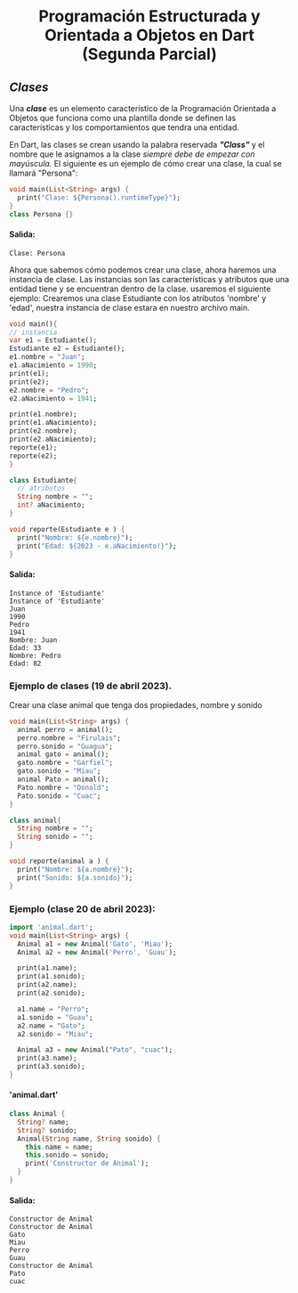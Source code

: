 <h1 align="center">Programación Estructurada y Orientada a Objetos en Dart (Segunda Parcial)</h1>

## **_Clases_**
Una **_clase_** es un elemento característico de la Programación Orientada a Objetos que funciona como una plantilla donde se definen las características
y los comportamientos que tendra una entidad.

En Dart, las clases se crean usando la palabra reservada **_"Class"_** y el nombre que le asignamos a la clase _siempre debe de empezar con mayúscula._ El siguiente es un ejemplo
de cómo crear una clase, la cual se llamará "Persona":
```dart
void main(List<String> args) {
  print("Clase: ${Persona().runtimeType}");
}
class Persona {}
```
#### **Salida:**
```
Clase: Persona
```


Ahora que sabemos cómo podemos crear una clase, ahora haremos una instancia de clase. Las instancias son las características y atributos que una entidad tiene y
se encuentran dentro de la clase.
usaremos el siguiente ejemplo: Crearemos una clase Estudiante con los atributos 'nombre' y 'edad', nuestra instancia de clase estara en nuestro archivo main.
```dart
void main(){
// instancia 
var e1 = Estudiante();
Estudiante e2 = Estudiante();
e1.nombre = "Juan";
e1.aNacimiento = 1990;
print(e1);
print(e2);
e2.nombre = "Pedro";
e2.aNacimiento = 1941;

print(e1.nombre);
print(e1.aNacimiento);
print(e2.nombre);
print(e2.aNacimiento);
reporte(e1);
reporte(e2);
}

class Estudiante{
  // atributos 
  String nombre = "";
  int? aNacimiento;
}

void reporte(Estudiante e ) {
  print("Nombre: ${e.nombre}");
  print("Edad: ${2023 - e.aNacimiento!}");
}
```
#### **Salida:**
```
Instance of 'Estudiante'
Instance of 'Estudiante'
Juan
1990
Pedro
1941
Nombre: Juan
Edad: 33
Nombre: Pedro
Edad: 82
```

### Ejemplo de clases (19 de abril 2023).
Crear una clase animal que tenga dos propiedades, nombre y sonido
```dart
void main(List<String> args) {
  animal perro = animal();
  perro.nombre = "Firulais";
  perro.sonido = "Guagua";
  animal gato = animal();
  gato.nombre = "Garfiel";
  gato.sonido = "Miau";
  animal Pato = animal();
  Pato.nombre = "Donald";
  Pato.sonido = "Cuac";
}

class animal{
  String nombre = "";
  String sonido = "";
}

void reporte(animal a ) {
  print("Nombre: ${a.nombre}");
  print("Sonido: ${a.sonido}");
}
```

### Ejemplo (clase 20 de abril 2023):
```dart
import 'animal.dart';
void main(List<String> args) {
  Animal a1 = new Animal('Gato', 'Miau');
  Animal a2 = new Animal('Perro', 'Guau'); 

  print(a1.name);
  print(a1.sonido);
  print(a2.name);
  print(a2.sonido);

  a1.name = "Perro";
  a1.sonido = "Guau";
  a2.name = "Gato";
  a2.sonido = "Miau";

  Animal a3 = new Animal("Pato", "cuac");
  print(a3.name);
  print(a3.sonido);
} 
```
#### 'animal.dart'
```dart
class Animal {
  String? name;
  String? sonido;
  Animal(String name, String sonido) {
    this.name = name;
    this.sonido = sonido;
    print('Constructor de Animal');
  }
}
```

#### Salida:
```
Constructor de Animal
Constructor de Animal
Gato
Miau
Perro
Guau
Constructor de Animal
Pato
cuac
```

###








